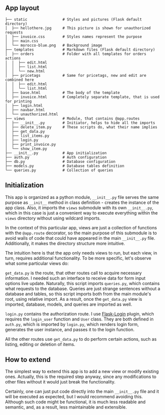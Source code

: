 ## App layout
```
├── static                # Styles and pictures (Flask default directory)
│  ├── hellothere.jpg     # This picture is shown for unauthorized requests
│  ├── invoice.css        # Styles names represent the purpose
│  ├── main.css            
│  └── morocco-blue.png   # Background image
├── templates             # Markdown files (Flask default directory)
│  ├── orders             # Folder with all templates for orders actions
│  │  ├── edit.html
│  │  ├── list.html
│  │  └── new.html
│  ├── pricetags          # Same for pricetags, new and edit are combined here
│  │  ├── edit.html
│  │  └── list.html
│  ├── base.html          # The body of the template
│  ├── invoice.html       # Completely separate template, that is used for printing
│  ├── login.html
│  ├── navbar.html
│  └── unauthorized.html
├── views                 # Module, that contains @app.routes
│  ├── __init__.py        # Initiator, helps to hide all the imports
│  ├── delete_item.py     # These scripts do, what their name implies
│  ├── get_data.py
│  ├── list_items.py
│  ├── login.py
│  ├── print_invoice.py
│  └── show_item.py
├── __init__.py           # App initialization
├── auth.py               # Auth configuration
├── db.py                 # Database configuration
├── models.py             # Database tables definition
└── queries.py            # Collection of queries
```

## Initialization
This app is organized as a python module, `__init__.py` file serves the same purpose
as `__init__` method in class definition - creates the instance of the app class.
Also, it imports the `views` submodule with its own `__init__.py`, which in this case
is just a convenient way to execute everything within the `views` directory without using
wildcard imports.

In the context of this particular app, views are just a collection of functions 
with the `@app.route` decorator, so the main purpose of this submodule is to avoid
walls of code that could have appeared in the main `__init__.py` file. Additionally,
it makes the directory structure more intuitive.

The intuition here is that the app only needs views to run, but each view, in turn,
requires additional functionality. To be more specific, let's observe what some 
particular views do:

`get_data.py` is the route, that other routes call to acquire necessary information.
I needed such an interface to receive data for form input options live update.
Naturally, this script imports `queries.py`, which contains what requests to the database.
Queries are just strange sentences without a database and tables, so 
this script imports both from the main module's root, using relative import.
As a result, once the `get_data.py` view is imported, database, models, and queries 
are imported as well.

`login.py` contains the authorization route. I use [Flask-Login](https://flask-login.readthedocs.io/en/latest/)
plugin, which requires the `login_user` function and `User` class. They are both
defined in `auth.py`, which is imported by `login.py`, which renders login form,
generates the user instance, and passes it to the login function.

All the other routes use `get_data.py` to do perform certain actions, such as listing,
editing or deletion of items.

## How to extend
The simplest way to extend this app is to add a new view or modify existing ones.
Actually, this is the required step anyway, since any modifications to other files
without it would just break the functionality.

Certainly, one can just put code directly into the main `__init__.py` file and it will
be executed as expected, but I would recommend avoiding this.
Although such code might be functional, it is much less readable and semantic, and,
as a result, less maintainable and extensible.

